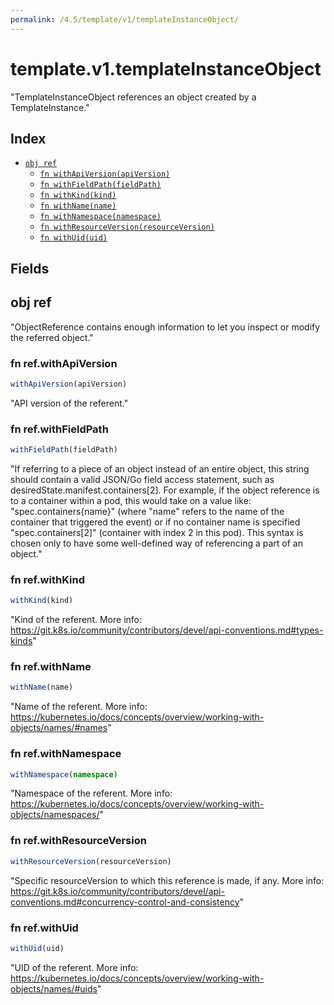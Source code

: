 ```yaml
---
permalink: /4.5/template/v1/templateInstanceObject/
---
```


# template.v1.templateInstanceObject

"TemplateInstanceObject references an object created by a TemplateInstance."

## Index

* [`obj ref`](#obj-ref)
  * [`fn withApiVersion(apiVersion)`](#fn-refwithapiversion)
  * [`fn withFieldPath(fieldPath)`](#fn-refwithfieldpath)
  * [`fn withKind(kind)`](#fn-refwithkind)
  * [`fn withName(name)`](#fn-refwithname)
  * [`fn withNamespace(namespace)`](#fn-refwithnamespace)
  * [`fn withResourceVersion(resourceVersion)`](#fn-refwithresourceversion)
  * [`fn withUid(uid)`](#fn-refwithuid)

## Fields

## obj ref

"ObjectReference contains enough information to let you inspect or modify the referred object."

### fn ref.withApiVersion

```ts
withApiVersion(apiVersion)
```

"API version of the referent."

### fn ref.withFieldPath

```ts
withFieldPath(fieldPath)
```

"If referring to a piece of an object instead of an entire object, this string should contain a valid JSON/Go field access statement, such as desiredState.manifest.containers[2]. For example, if the object reference is to a container within a pod, this would take on a value like: \"spec.containers{name}\" (where \"name\" refers to the name of the container that triggered the event) or if no container name is specified \"spec.containers[2]\" (container with index 2 in this pod). This syntax is chosen only to have some well-defined way of referencing a part of an object."

### fn ref.withKind

```ts
withKind(kind)
```

"Kind of the referent. More info: https://git.k8s.io/community/contributors/devel/api-conventions.md#types-kinds"

### fn ref.withName

```ts
withName(name)
```

"Name of the referent. More info: https://kubernetes.io/docs/concepts/overview/working-with-objects/names/#names"

### fn ref.withNamespace

```ts
withNamespace(namespace)
```

"Namespace of the referent. More info: https://kubernetes.io/docs/concepts/overview/working-with-objects/namespaces/"

### fn ref.withResourceVersion

```ts
withResourceVersion(resourceVersion)
```

"Specific resourceVersion to which this reference is made, if any. More info: https://git.k8s.io/community/contributors/devel/api-conventions.md#concurrency-control-and-consistency"

### fn ref.withUid

```ts
withUid(uid)
```

"UID of the referent. More info: https://kubernetes.io/docs/concepts/overview/working-with-objects/names/#uids"